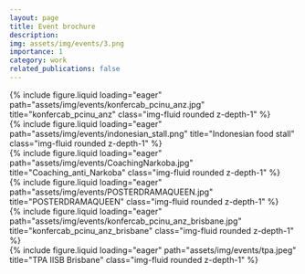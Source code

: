 ```yaml
---
layout: page
title: Event brochure
description: 
img: assets/img/events/3.png
importance: 1
category: work
related_publications: false
---
```


<div class="row">
    <div class="col-sm mt-3 mt-md-0">
        {% include figure.liquid loading="eager" path="assets/img/events/konfercab_pcinu_anz.jpg" title="konfercab_pcinu_anz" class="img-fluid rounded z-depth-1" %}
    </div>
</div>
<div class="caption">
</div>

<div class="row">
    <div class="col-sm mt-3 mt-md-0">
        {% include figure.liquid loading="eager" path="assets/img/events/indonesian_stall.png" title="Indonesian food stall" class="img-fluid rounded z-depth-1" %}
    </div>
    <div class="col-sm mt-3 mt-md-0">
        {% include figure.liquid loading="eager" path="assets/img/events/CoachingNarkoba.jpg" title="Coaching_anti_Narkoba" class="img-fluid rounded z-depth-1" %}
    </div>
    <div class="col-sm mt-3 mt-md-0">
        {% include figure.liquid loading="eager" path="assets/img/events/POSTERDRAMAQUEEN.jpg" title="POSTERDRAMAQUEEN" class="img-fluid rounded z-depth-1" %}
    </div>
</div>
<div class="caption">
    
</div>
<div class="row">
    <div class="col-sm mt-3 mt-md-0">
        {% include figure.liquid loading="eager" path="assets/img/events/konfercab_pcinu_anz_brisbane.jpg" title="konfercab_pcinu_anz_brisbane" class="img-fluid rounded z-depth-1" %}
    </div>
</div>
<div class="caption">
</div>


<div class="row">
    <div class="col-sm mt-3 mt-md-0">
        {% include figure.liquid loading="eager" path="assets/img/events/tpa.jpeg" title="TPA IISB Brisbane" class="img-fluid rounded z-depth-1" %}
    </div>
</div>
<div class="caption">
</div>